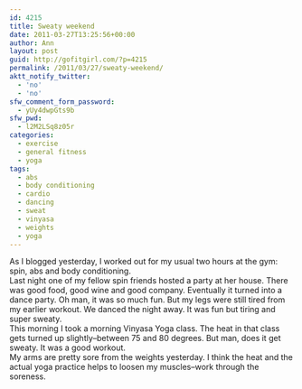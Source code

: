 ```yaml
---
id: 4215
title: Sweaty weekend
date: 2011-03-27T13:25:56+00:00
author: Ann
layout: post
guid: http://gofitgirl.com/?p=4215
permalink: /2011/03/27/sweaty-weekend/
aktt_notify_twitter:
  - 'no'
  - 'no'
sfw_comment_form_password:
  - yUy4dwpGts9b
sfw_pwd:
  - l2M2LSq8z05r
categories:
  - exercise
  - general fitness
  - yoga
tags:
  - abs
  - body conditioning
  - cardio
  - dancing
  - sweat
  - vinyasa
  - weights
  - yoga
---
```

As I blogged yesterday, I worked out for my usual two hours at the gym: spin, abs and body conditioning.  
Last night one of my fellow spin friends hosted a party at her house. There was good food, good wine and good company. Eventually it turned into a dance party. Oh man, it was so much fun. But my legs were still tired from my earlier workout. We danced the night away. It was fun but tiring and super sweaty.  
This morning I took a morning Vinyasa Yoga class. The heat in that class gets turned up slightly&#8211;between 75 and 80 degrees. But man, does it get sweaty. It was a good workout.  
My arms are pretty sore from the weights yesterday. I think the heat and the actual yoga practice helps to loosen my muscles&#8211;work through the soreness.